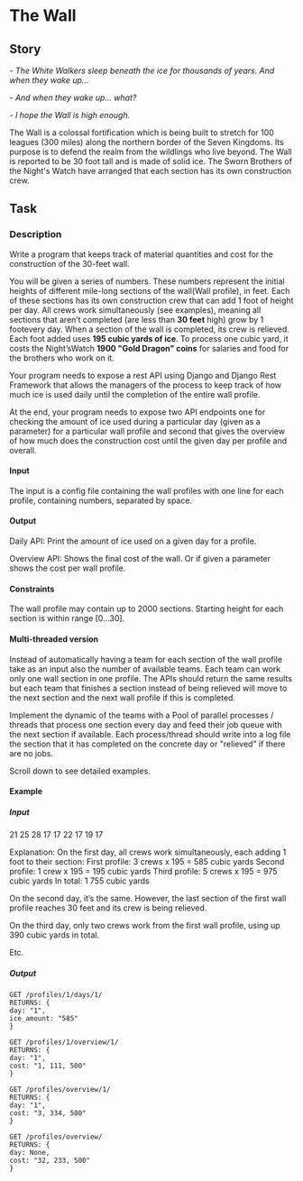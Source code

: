 # The Wall

## Story

*\- The White Walkers sleep beneath the ice for thousands of years. And when they wake up...*

*\- And when they wake up... what?*

*\- I hope the Wall is high enough.*

The Wall is a colossal fortification which is being built to stretch for 100 leagues (300 miles) along the northern border of the Seven Kingdoms. Its purpose is to defend the realm from the wildlings who live beyond. The Wall is reported to be 30 foot tall and is made of solid ice. The Sworn Brothers of the Night's Watch have arranged that each section has its own construction crew.

## Task

### Description

Write a program that keeps track of material quantities and cost for the construction of the 30-feet wall.

You will be given a series of numbers. These numbers represent the initial heights of different mile-long sections of the wall(Wall profile), in feet. Each of these sections has its own construction crew that can add 1 foot of height per day. All crews work simultaneously (see examples), meaning all sections that aren’t completed (are less than **30 feet** high) grow by 1 footevery day. When a section of the wall is completed, its crew is relieved. Each foot added uses **195 cubic yards of ice**. To process one cubic yard, it costs the Night’sWatch **1900 "Gold Dragon" coins** for salaries and food for the brothers who work on it.

Your program needs to expose a rest API using Django and Django Rest Framework that allows the managers of the process to keep track of how much ice is used daily until the completion of the entire wall profile.

At the end, your program needs to expose two API endpoints one for checking the amount of ice used during a particular day (given as a parameter) for a particular wall profile and second that gives the overview of how much does the construction cost until the given day per profile and overall.

#### Input

The input is a config file containing the wall profiles with one line for each profile, containing numbers, separated by space.

#### Output

Daily API: Print the amount of ice used on a given day for a profile.

Overview API: Shows the final cost of the wall. Or if given a parameter shows the cost per wall profile.

#### Constraints

The wall profile may contain up to 2000 sections.
Starting height for each section is within range [0...30].

#### Multi-threaded version

Instead of automatically having a team for each section of the wall profile take as an input also the number of available teams. Each team can work only one wall section in one profile.
The APIs should return the same results but each team that finishes a section instead of being relieved will move to the next section and the next wall profile if this is completed.

Implement the dynamic of the teams with a Pool of parallel processes / threads that process one section every day and feed their job queue with the next section if available. Each process/thread should write into a log file the section that it has completed on the concrete day or "relieved" if there are no jobs.

Scroll down to see detailed examples.

#### Example

##### Input
21 25 28
17
17 22 17 19 17

Explanation:
On the first day, all crews work simultaneously, each adding 1 foot to
their section:
First profile: 3 crews x 195 = 585 cubic yards
Second profile: 1 crew x 195 = 195 cubic yards
Third profile: 5 crews x 195 = 975 cubic yards
In total: 1 755 cubic yards

On the second day, it’s the same. However, the last section of the first wall profile reaches 30 feet and its crew is being relieved.

On the third day, only two crews work from the first wall profile, using up 390 cubic yards in total.

Etc.

##### Output
```
GET /profiles/1/days/1/
RETURNS: {
day: "1",
ice_amount: "585"
}
```

```
GET /profiles/1/overview/1/
RETURNS: {
day: "1",
cost: "1, 111, 500"
}
```

```
GET /profiles/overview/1/
RETURNS: {
day: "1",
cost: "3, 334, 500"
}
```
```
GET /profiles/overview/
RETURNS: {
day: None,
cost: "32, 233, 500"
}
```
